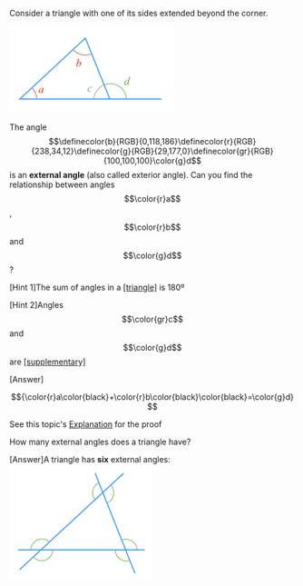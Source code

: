 Consider a triangle with one of its sides extended beyond the corner.

![](./fig.png)

The angle $$\definecolor{b}{RGB}{0,118,186}\definecolor{r}{RGB}{238,34,12}\definecolor{g}{RGB}{29,177,0}\definecolor{gr}{RGB}{100,100,100}\color{g}d$$ is an **external angle** (also called exterior angle). Can you find the relationship between angles $$\color{r}a$$, $$\color{r}b$$ and $$\color{g}d$$?

<hint>[Hint 1]The sum of angles in a [[triangle]]((qr,'Math/Geometry_1/Triangles/base/AngleSum',#00A89D)) is 180º</hint>

<hint>[Hint 2]Angles $$\color{gr}c$$ and $$\color{g}d$$ are [[supplementary]]((qr,'Math/Geometry_1/AngleGroups/base/Supplementary',#00A89D))</hint>

<hintLow>[Answer]

<!-- $$\bbox[20px,border:1px solid red]{\color{r}a\color{black}+\color{r}b\color{black}\color{black}=\color{g}d}$$
 -->

$${\color{r}a\color{black}+\color{r}b\color{black}\color{black}=\color{g}d}$$

See this topic's [Explanation](/content/Math/Geometry_1/ExternalAngles/explanation/base) for the proof</hintLow>

How many external angles does a triangle have?

<hintLow>[Answer]A triangle has **six** external angles: ![](./all.png)</hintLow>
